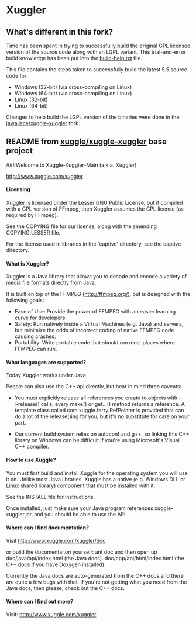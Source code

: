 # Xuggler

## What's different in this fork?

Time has been spent in trying to successfully build the original
GPL licensed version of the source code along with an LGPL
variant. This trial-and-error build knowledge has been put into
the [build-help.txt](https://github.com/e-d/xuggle-xuggler/blob/master/build-help.txt) file. 

This file contains the steps taken to successfully build the latest 5.5 source code for:
- Windows (32-bit) (via cross-compiling on Linux)
- Windows (64-bit) (via cross-compiling on Linux)
- Linux (32-bit)
- Linux (64-bit)

Changes to help build the LGPL version of the binaries were done
in the [jawallace/xuggle-xuggler](https://github.com/jawallace/xuggle-xuggler) fork.


## README from [xuggle/xuggle-xuggler](https://github.com/artclarke/xuggle-xuggler) base project

###Welcome to Xuggle-Xuggler-Main (a.k.a. Xuggler)

http://www.xuggle.com/xuggler

#### Licensing

Xuggler is licensed under the Lesser GNU Public License, but if
compiled with a GPL version of FFmpeg, then Xuggler assumes
the GPL license (as required by FFmpeg).

See the COPYING file for our license, along with the amending
COPYING.LESSER file.

For the license used in libraries in the 'captive' directory,
see the captive directory.

#### What is Xuggler?

Xuggler is a Java library that allows you to decode and
encode a variety of media file formats directly from Java.

It is built on top of the FFMPEG (http://ffmpeg.org/), but
is designed with the following goals:
- Ease of Use: Provide the power of FFMPEG with an easier learning curve for developers.
- Safety: Run natively inside a Virtual Machines (e.g. Java) and servers, but minimize the odds of incorrect coding of native FFMPEG code causing crashes.
- Portability: Write portable code that should run most places where FFMPEG can run.

#### What languages are supported?

Today Xuggler works under Java

People can also use the C++ api directly, but bear in mind three caveats:
- You must explicitly release all references you create to objects
  with ->release() calls; every make() or get...() method returns
  a reference.  A template class called com.xuggle.ferry.RefPointer
  is provided that can do a lot of the release()ing for you, but
  it's no substitute for care on your part.

- Our current build system relies on autoconf and g++, so
  linking this C++ library on Windows can be difficult if you're
  using Microsoft's Visual C++ compiler.

#### How to use Xuggle?

You must first build and install Xuggle for the operating
system you will use it on.  Unlike most Java libraries,
Xuggle has a native (e.g. Windows DLL or Linux shared library)
component that must be installed with it.

See the INSTALL file for instructions.

Once installed, just make sure your Java program references
xuggle-xuggler.jar, and you should be able to use the API.

#### Where can I find documentation?

Visit http://www.xuggle.com/xuggler/doc

or build the documentaiton yourself:
  ant doc
and then open up
  doc/java/api/index.html (the Java docs).
  doc/cpp/api/html/index.html (the C++ docs if you have Doxygen installed).

Currently the Java docs are auto-generated from the C++ docs and
there are quite a few bugs with that.  If you're not getting
what you need from the Java docs, then please, check out the C++ docs.

#### Where can I find out more?

Visit:
http://www.xuggle.com/xuggler

